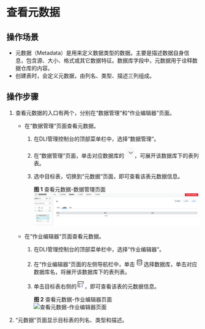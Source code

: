 # 查看元数据<a name="dli_01_0008"></a>

## 操作场景<a name="section35142993104733"></a>

-   元数据（Metadata）是用来定义数据类型的数据。主要是描述数据自身信息，包含源、大小、格式或其它数据特征。数据库字段中，元数据用于诠释数据仓库的内容。
-   创建表时，会定义元数据，由列名、类型、描述三列组成。

## 操作步骤<a name="section38089543314"></a>

1.  查看元数据的入口有两个，分别在“数据管理“和“作业编辑器“页面。
    -   在“数据管理“页面查看元数据。
        1.  在DLI管理控制台的顶部菜单栏中，选择“数据管理“。
        2.  在“数据管理“页面，单击对应数据库的 ![](figures/zh-cn_image_0093946980.png)，可展开该数据库下的表列表。
        3.  选中目标表，切换到“元数据“页面，即可查看该表元数据信息。

            **图 1**  查看元数据-数据管理页面<a name="fig691415814593"></a>  
            ![](figures/查看元数据-数据管理页面.png "查看元数据-数据管理页面")


    -   在“作业编辑器“页面查看元数据。
        1.  在DLI管理控制台的顶部菜单栏中，选择“作业编辑器“。
        2.  在“作业编辑器“页面的左侧导航栏中，单击![](figures/zh-cn_image_0123086157.png)选择数据库，单击对应数据库名，将展开该数据库下的表列表。
        3.  单击目标表右侧的![](figures/zh-cn_image_0093946923.png)，即可查看该表的元数据信息。

            **图 2**  查看元数据-作业编辑器页面<a name="fig56679924151439"></a>  
            ![](figures/查看元数据-作业编辑器页面.png "查看元数据-作业编辑器页面")



2.  “元数据“页面显示目标表的列名、类型和描述。


